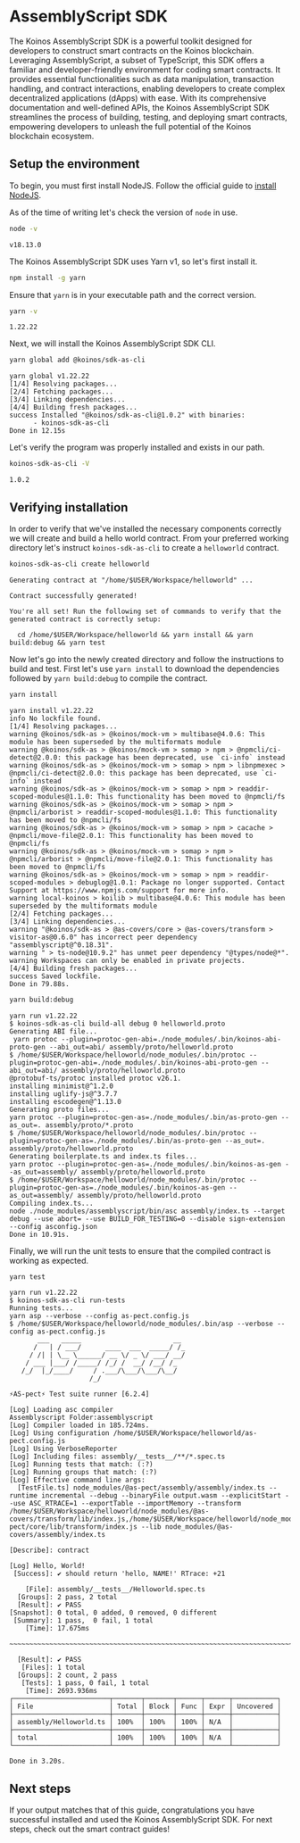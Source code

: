# AssemblyScript SDK
The Koinos AssemblyScript SDK is a powerful toolkit designed for developers to construct smart contracts on the Koinos blockchain. Leveraging AssemblyScript, a subset of TypeScript, this SDK offers a familiar and developer-friendly environment for coding smart contracts. It provides essential functionalities such as data manipulation, transaction handling, and contract interactions, enabling developers to create complex decentralized applications (dApps) with ease. With its comprehensive documentation and well-defined APIs, the Koinos AssemblyScript SDK streamlines the process of building, testing, and deploying smart contracts, empowering developers to unleash the full potential of the Koinos blockchain ecosystem.

## Setup the environment
To begin, you must first install NodeJS. Follow the official guide to [install NodeJS](https://nodejs.org/en/learn/getting-started/how-to-install-nodejs).

As of the time of writing let's check the version of `node` in use.
```sh
node -v
```

```{ .txt .no-copy }
v18.13.0
```

The Koinos AssemblyScript SDK uses Yarn v1, so let's first install it.
```sh
npm install -g yarn
```

Ensure that `yarn` is in your executable path and the correct version.
```sh
yarn -v
```

```{ .txt .no-copy }
1.22.22
```

Next, we will install the Koinos AssemblyScript SDK CLI.
```sh
yarn global add @koinos/sdk-as-cli
```

```{ .txt .no-copy }
yarn global v1.22.22
[1/4] Resolving packages...
[2/4] Fetching packages...
[3/4] Linking dependencies...
[4/4] Building fresh packages...
success Installed "@koinos/sdk-as-cli@1.0.2" with binaries:
      - koinos-sdk-as-cli
Done in 12.15s
```

Let's verify the program was properly installed and exists in our path.
```sh
koinos-sdk-as-cli -V
```

```{ .txt .no-copy }
1.0.2
```

## Verifying installation
In order to verify that we've installed the necessary components correctly we will create and build a hello world contract. From your preferred working directory let's instruct `koinos-sdk-as-cli` to create a `helloworld` contract.

```sh
koinos-sdk-as-cli create helloworld
```

```{ .txt .no-copy }
Generating contract at "/home/$USER/Workspace/helloworld" ...

Contract successfully generated!

You're all set! Run the following set of commands to verify that the generated contract is correctly setup:

  cd /home/$USER/Workspace/helloworld && yarn install && yarn build:debug && yarn test
```

Now let's go into the newly created directory and follow the instructions to build and test. First let's use `yarn install` to download the dependencies followed by `yarn build:debug` to compile the contract.
```sh
yarn install
```

```{ .txt .no-copy }
yarn install v1.22.22
info No lockfile found.
[1/4] Resolving packages...
warning @koinos/sdk-as > @koinos/mock-vm > multibase@4.0.6: This module has been superseded by the multiformats module
warning @koinos/sdk-as > @koinos/mock-vm > somap > npm > @npmcli/ci-detect@2.0.0: this package has been deprecated, use `ci-info` instead
warning @koinos/sdk-as > @koinos/mock-vm > somap > npm > libnpmexec > @npmcli/ci-detect@2.0.0: this package has been deprecated, use `ci-info` instead
warning @koinos/sdk-as > @koinos/mock-vm > somap > npm > readdir-scoped-modules@1.1.0: This functionality has been moved to @npmcli/fs
warning @koinos/sdk-as > @koinos/mock-vm > somap > npm > @npmcli/arborist > readdir-scoped-modules@1.1.0: This functionality has been moved to @npmcli/fs
warning @koinos/sdk-as > @koinos/mock-vm > somap > npm > cacache > @npmcli/move-file@2.0.1: This functionality has been moved to @npmcli/fs
warning @koinos/sdk-as > @koinos/mock-vm > somap > npm > @npmcli/arborist > @npmcli/move-file@2.0.1: This functionality has been moved to @npmcli/fs
warning @koinos/sdk-as > @koinos/mock-vm > somap > npm > readdir-scoped-modules > debuglog@1.0.1: Package no longer supported. Contact Support at https://www.npmjs.com/support for more info.
warning local-koinos > koilib > multibase@4.0.6: This module has been superseded by the multiformats module
[2/4] Fetching packages...
[3/4] Linking dependencies...
warning "@koinos/sdk-as > @as-covers/core > @as-covers/transform > visitor-as@0.6.0" has incorrect peer dependency "assemblyscript@^0.18.31".
warning " > ts-node@10.9.2" has unmet peer dependency "@types/node@*".
warning Workspaces can only be enabled in private projects.
[4/4] Building fresh packages...
success Saved lockfile.
Done in 79.88s.
```

```sh
yarn build:debug
```

```{ .txt .no-copy }
yarn run v1.22.22
$ koinos-sdk-as-cli build-all debug 0 helloworld.proto
Generating ABI file...
 yarn protoc --plugin=protoc-gen-abi=./node_modules/.bin/koinos-abi-proto-gen --abi_out=abi/ assembly/proto/helloworld.proto 
$ /home/$USER/Workspace/helloworld/node_modules/.bin/protoc --plugin=protoc-gen-abi=./node_modules/.bin/koinos-abi-proto-gen --abi_out=abi/ assembly/proto/helloworld.proto
@protobuf-ts/protoc installed protoc v26.1.
installing minimist@^1.2.0
installing uglify-js@^3.7.7
installing escodegen@^1.13.0
Generating proto files...
yarn protoc --plugin=protoc-gen-as=./node_modules/.bin/as-proto-gen --as_out=. assembly/proto/*.proto
$ /home/$USER/Workspace/helloworld/node_modules/.bin/protoc --plugin=protoc-gen-as=./node_modules/.bin/as-proto-gen --as_out=. assembly/proto/helloworld.proto
Generating boilerplate.ts and index.ts files...
yarn protoc --plugin=protoc-gen-as=./node_modules/.bin/koinos-as-gen --as_out=assembly/ assembly/proto/helloworld.proto
$ /home/$USER/Workspace/helloworld/node_modules/.bin/protoc --plugin=protoc-gen-as=./node_modules/.bin/koinos-as-gen --as_out=assembly/ assembly/proto/helloworld.proto
Compiling index.ts...
node ./node_modules/assemblyscript/bin/asc assembly/index.ts --target debug --use abort= --use BUILD_FOR_TESTING=0 --disable sign-extension --config asconfig.json
Done in 10.91s.
```

Finally, we will run the unit tests to ensure that the compiled contract is working as expected.
```sh
yarn test
```

```{ .txt .no-copy }
yarn run v1.22.22
$ koinos-sdk-as-cli run-tests
Running tests...
yarn asp --verbose --config as-pect.config.js
$ /home/$USER/Workspace/helloworld/node_modules/.bin/asp --verbose --config as-pect.config.js
       ___   _____                       __    
      /   | / ___/      ____  ___  _____/ /_   
     / /| | \__ \______/ __ \/ _ \/ ___/ __/   
    / ___ |___/ /_____/ /_/ /  __/ /__/ /_     
   /_/  |_/____/     / .___/\___/\___/\__/     
                    /_/                        

⚡AS-pect⚡ Test suite runner [6.2.4]

[Log] Loading asc compiler
Assemblyscript Folder:assemblyscript
[Log] Compiler loaded in 185.724ms.
[Log] Using configuration /home/$USER/Workspace/helloworld/as-pect.config.js
[Log] Using VerboseReporter
[Log] Including files: assembly/__tests__/**/*.spec.ts
[Log] Running tests that match: (:?)
[Log] Running groups that match: (:?)
[Log] Effective command line args:
  [TestFile.ts] node_modules/@as-pect/assembly/assembly/index.ts --runtime incremental --debug --binaryFile output.wasm --explicitStart --use ASC_RTRACE=1 --exportTable --importMemory --transform /home/$USER/Workspace/helloworld/node_modules/@as-covers/transform/lib/index.js,/home/$USER/Workspace/helloworld/node_modules/@as-pect/core/lib/transform/index.js --lib node_modules/@as-covers/assembly/index.ts

[Describe]: contract

[Log] Hello, World!
 [Success]: ✔ should return 'hello, NAME!' RTrace: +21

    [File]: assembly/__tests__/Helloworld.spec.ts
  [Groups]: 2 pass, 2 total
  [Result]: ✔ PASS
[Snapshot]: 0 total, 0 added, 0 removed, 0 different
 [Summary]: 1 pass,  0 fail, 1 total
    [Time]: 17.675ms

~~~~~~~~~~~~~~~~~~~~~~~~~~~~~~~~~~~~~~~~~~~~~~~~~~~~~~~~~~~~~~~~~~~~~~~~~~~~~~~~

  [Result]: ✔ PASS
   [Files]: 1 total
  [Groups]: 2 count, 2 pass
   [Tests]: 1 pass, 0 fail, 1 total
    [Time]: 2693.936ms
┌────────────────────────┬───────┬───────┬──────┬──────┬───────────┐
│ File                   │ Total │ Block │ Func │ Expr │ Uncovered │
├────────────────────────┼───────┼───────┼──────┼──────┼───────────┤
│ assembly/Helloworld.ts │ 100%  │ 100%  │ 100% │ N/A  │           │
├────────────────────────┼───────┼───────┼──────┼──────┼───────────┤
│ total                  │ 100%  │ 100%  │ 100% │ N/A  │           │
└────────────────────────┴───────┴───────┴──────┴──────┴───────────┘

Done in 3.20s.
```

## Next steps
If your output matches that of this guide, congratulations you have successful installed and used the Koinos AssemblyScript SDK. For next steps, check out the smart contract guides!